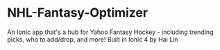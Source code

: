 # NHL-Fantasy-Optimizer
An Ionic app that's a hub for Yahoo Fantasy Hockey - including trending picks, who to add/drop, and more!
Built in Ionic 4 by Hai Lin
